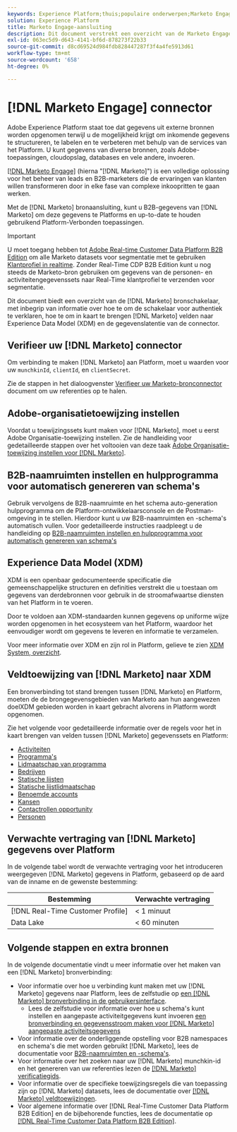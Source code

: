 ```yaml
---
keywords: Experience Platform;thuis;populaire onderwerpen;Marketo Engage;marketo engageren;marketo
solution: Experience Platform
title: Marketo Engage-aansluiting
description: Dit document verstrekt een overzicht van de Marketo Engage bronschakelaar, met inbegrip van informatie over zijn authentificatie, afbeelding, en gegevenslatentie.
exl-id: 063ec5d9-d643-4141-bf6d-878273f22b33
source-git-commit: d8cd69524d984fdb828447287f3f4a4fe5913d61
workflow-type: tm+mt
source-wordcount: '658'
ht-degree: 0%

---
```


# [!DNL Marketo Engage] connector

Adobe Experience Platform staat toe dat gegevens uit externe bronnen worden opgenomen terwijl u de mogelijkheid krijgt om inkomende gegevens te structureren, te labelen en te verbeteren met behulp van de services van het Platform. U kunt gegevens van diverse bronnen, zoals Adobe-toepassingen, cloudopslag, databases en vele andere, invoeren.

[[!DNL Marketo Engage]](https://www.marketo.com/software/) (hierna &quot;[!DNL Marketo]&quot;) is een volledige oplossing voor het beheer van leads en B2B-marketers die de ervaringen van klanten willen transformeren door in elke fase van complexe inkoopritten te gaan werken.

Met de [!DNL Marketo] bronaansluiting, kunt u B2B-gegevens van [!DNL Marketo] om deze gegevens te Platforms en up-to-date te houden gebruikend Platform-Verbonden toepassingen.

>[!IMPORTANT]
>
>U moet toegang hebben tot [Adobe Real-time Customer Data Platform B2B Edition](../../../../rtcdp/b2b-overview.md) om alle Marketo datasets voor segmentatie met te gebruiken [Klantprofiel in realtime](../../../../profile/home.md). Zonder Real-Time CDP B2B Edition kunt u nog steeds de Marketo-bron gebruiken om gegevens van de personen- en activiteitengegevenssets naar Real-Time klantprofiel te verzenden voor segmentatie.

Dit document biedt een overzicht van de [!DNL Marketo] bronschakelaar, met inbegrip van informatie over hoe te om de schakelaar voor authentiek te verklaren, hoe te om in kaart te brengen [!DNL Marketo] velden naar Experience Data Model (XDM) en de gegevenslatentie van de connector.

## Verifieer uw [!DNL Marketo] connector

Om verbinding te maken [!DNL Marketo] aan Platform, moet u waarden voor uw `munchkinId`, `clientId`, en `clientSecret`.

Zie de stappen in het dialoogvenster [Verifieer uw Marketo-bronconnector](./marketo-auth.md) document om uw referenties op te halen.

## Adobe-organisatietoewijzing instellen

Voordat u toewijzingssets kunt maken voor [!DNL Marketo], moet u eerst Adobe Organisatie-toewijzing instellen. Zie de handleiding voor gedetailleerde stappen over het voltooien van deze taak [Adobe Organisatie-toewijzing instellen voor [!DNL Marketo]](https://experienceleague.adobe.com/docs/marketo/using/product-docs/core-marketo-concepts/miscellaneous/set-up-adobe-organization-mapping.html).

## B2B-naamruimten instellen en hulpprogramma voor automatisch genereren van schema&#39;s

Gebruik vervolgens de B2B-naamruimte en het schema auto-generation hulpprogramma om de Platform-ontwikkelaarsconsole en de Postman-omgeving in te stellen. Hierdoor kunt u uw B2B-naamruimten en -schema&#39;s automatisch vullen. Voor gedetailleerde instructies raadpleegt u de handleiding op [B2B-naamruimten instellen en hulpprogramma voor automatisch genereren van schema&#39;s](./marketo-namespaces.md)

## Experience Data Model (XDM)

XDM is een openbaar gedocumenteerde specificatie die gemeenschappelijke structuren en definities verstrekt die u toestaan om gegevens van derdebronnen voor gebruik in de stroomafwaartse diensten van het Platform in te voeren.

Door te voldoen aan XDM-standaarden kunnen gegevens op uniforme wijze worden opgenomen in het ecosysteem van het Platform, waardoor het eenvoudiger wordt om gegevens te leveren en informatie te verzamelen.

Voor meer informatie over XDM en zijn rol in Platform, gelieve te zien [XDM System, overzicht](../../../../xdm/home.md).

## Veldtoewijzing van [!DNL Marketo] naar XDM

Een bronverbinding tot stand brengen tussen [!DNL Marketo] en Platform, moeten de de brongegevensgebieden van Marketo aan hun aangewezen doelXDM gebieden worden in kaart gebracht alvorens in Platform wordt opgenomen.

Zie het volgende voor gedetailleerde informatie over de regels voor het in kaart brengen van velden tussen [!DNL Marketo] gegevenssets en Platform:

* [Activiteiten](../mapping/marketo.md#activities)
* [Programma&#39;s](../mapping/marketo.md#programs)
* [Lidmaatschap van programma](../mapping/marketo.md#program-memberships)
* [Bedrijven](../mapping/marketo.md#companies)
* [Statische lijsten](../mapping/marketo.md#static-lists)
* [Statische lijstlidmaatschap](../mapping/marketo.md#static-list-memberships)
* [Benoemde accounts](../mapping/marketo.md#named-accounts)
* [Kansen](../mapping/marketo.md#opportunities)
* [Contactrollen opportunity](../mapping/marketo.md#opportunity-contact-roles)
* [Personen](../mapping/marketo.md#persons)

## Verwachte vertraging van [!DNL Marketo] gegevens over Platform

In de volgende tabel wordt de verwachte vertraging voor het introduceren weergegeven [!DNL Marketo] gegevens in Platform, gebaseerd op de aard van de inname en de gewenste bestemming:

| Bestemming | Verwachte vertraging |
| ----------- | ---------------- |
| [!DNL Real-Time Customer Profile] | &lt; 1 minuut |
| Data Lake | &lt; 60 minuten |

## Volgende stappen en extra bronnen

In de volgende documentatie vindt u meer informatie over het maken van een [!DNL Marketo] bronverbinding:

* Voor informatie over hoe u verbinding kunt maken met uw [!DNL Marketo] gegevens naar Platform, lees de zelfstudie op [een [!DNL Marketo] bronverbinding in de gebruikersinterface](../../../tutorials/ui/create/adobe-applications/marketo.md).
   * Lees de zelfstudie voor informatie over hoe u schema&#39;s kunt instellen en aangepaste activiteitgegevens kunt invoeren [een bronverbinding en gegevensstroom maken voor [!DNL Marketo] aangepaste activiteitsgegevens](../../../tutorials/ui/create/adobe-applications/marketo-custom-activities.md)
* Voor informatie over de onderliggende opstelling voor B2B namespaces en schema&#39;s die met worden gebruikt [!DNL Marketo], lees de documentatie voor [B2B-naamruimten en -schema&#39;s](./marketo-namespaces.md).
* Voor informatie over het zoeken naar uw [!DNL Marketo] munchkin-id en het genereren van uw referenties lezen de [[!DNL Marketo] verificatiegids](./marketo-auth.md).
* Voor informatie over de specifieke toewijzingsregels die van toepassing zijn op [!DNL Marketo] datasets, lees de documentatie over [[!DNL Marketo] veldtoewijzingen](../mapping/marketo.md).
* Voor algemene informatie over [!DNL Real-Time Customer Data Platform B2B Edition] en de bijbehorende functies, lees de documentatie op [[!DNL Real-Time Customer Data Platform B2B Edition]](../../../../rtcdp/b2b-overview.md).

